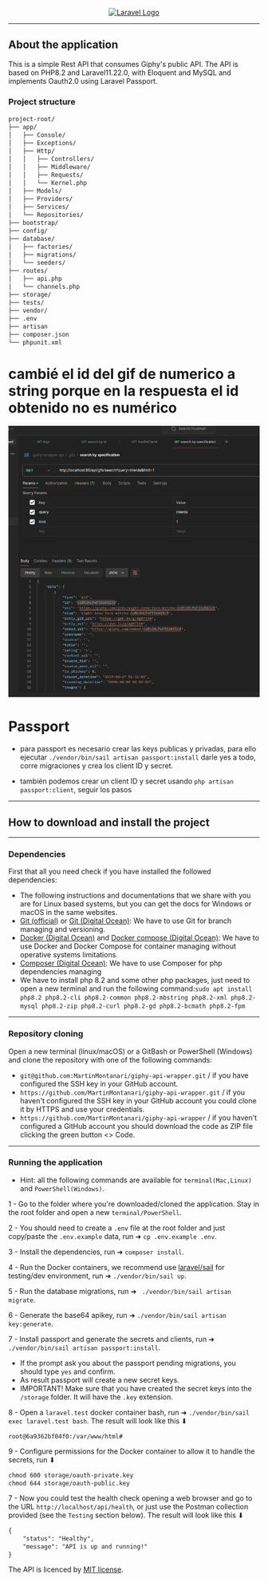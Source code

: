 <p align="center"><a href="https://laravel.com" target="_blank"><img src="https://raw.githubusercontent.com/laravel/art/master/logo-lockup/5%20SVG/2%20CMYK/1%20Full%20Color/laravel-logolockup-cmyk-red.svg" width="400" alt="Laravel Logo"></a></p>

--------------------------------------
## About the application
This is a simple Rest API that consumes Giphy's public API. The API is based on PHP8.2 and Laravel11.22.0, with Eloquent and MySQL and implements Oauth2.0 using Laravel Passport.

### Project structure

```
project-root/
├── app/
│   ├── Console/
│   ├── Exceptions/
│   ├── Http/
│   │   ├── Controllers/
│   │   ├── Middleware/
│   │   ├── Requests/
│   │   └── Kernel.php
│   ├── Models/
│   ├── Providers/
│   ├── Services/
│   └── Repositories/
├── bootstrap/
├── config/
├── database/
│   ├── factories/
│   ├── migrations/
│   └── seeders/
├── routes/
│   ├── api.php
│   └── channels.php
├── storage/
├── tests/
├── vendor/
├── .env
├── artisan
├── composer.json
└── phpunit.xml
```
# cambié el id del gif de numerico a string porque en la respuesta el id obtenido no es numérico
![gif-id-is-string-not-number-img.png](gif-id-is-string-not-number-img.png)

# Passport

- para passport es necesario crear las keys publicas y privadas, para ello ejecutar `./vendor/bin/sail artisan passport:install`
darle yes a todo, corre migraciones y crea los client ID y secret.

- también podemos crear un client ID y secret usando `php artisan passport:client`, seguir los pasos

--------------------------------------
## How to download and install the project

--------------------------------------
### Dependencies
First that all you need check if you have installed the followed dependencies:
- The following instructions and documentations that we share with you are for Linux based systems, but you can get the docs for Windows or macOS in the same websites. 
- [Git (official)](https://git-scm.com/downloads) or [Git (Digital Ocean)](https://www.digitalocean.com/community/tutorials/how-to-install-git-on-ubuntu-22-04): We have to use Git for branch managing and versioning.
- [Docker (Digital Ocean)](https://www.digitalocean.com/community/tutorials/how-to-install-and-use-docker-on-ubuntu-20-04) and [Docker compose (Digital Ocean)](https://www.digitalocean.com/community/tutorials/how-to-install-and-use-docker-compose-on-ubuntu-22-04): We have to use Docker and Docker Compose for container managing without operative systems limitations.
- [Composer (Digital Ocean)](https://www.digitalocean.com/community/tutorials/how-to-install-and-use-composer-on-ubuntu-20-04): We have to use Composer for php dependencies managing
- We have to install php 8.2 and some other php packages, just need to open a new terminal and run the following command:`sudo apt install php8.2 php8.2-cli php8.2-common php8.2-mbstring php8.2-xml php8.2-mysql php8.2-zip php8.2-curl php8.2-gd php8.2-bcmath php8.2-fpm`
------------------------
### Repository cloning
Open a new terminal (linux/macOS) or a GitBash or PowerShell (Windows) and clone the repository with one of the following commands:
- `git@github.com:MartinMontanari/giphy-api-wrapper.git` / if you have configured the SSH key in your GitHub account.
- `https://github.com/MartinMontanari/giphy-api-wrapper.git` / if you haven't configured the SSH key in your GitHub account you could clone it by HTTPS and use your credentials.
- `https://github.com/MartinMontanari/giphy-api-wrapper` / if you haven't configured a GitHub account you should download the code as ZIP file clicking the green button <> Code.
------------------------
### Running the application

- Hint: all the following commands are available for `terminal(Mac,Linux)` and `PowerShell(Windows)`.

1 - Go to the folder where you're downloaded/cloned the application. Stay in the root folder and open a new `terminal/PowerShell`.

2 - You should need to create a `.env` file at the root folder and just copy/paste the `.env.example` data, run ➜ `cp .env.example .env`. 

3 - Install the dependencies, run ➜ `composer install`.

4 - Run the Docker containers, we recommend use [laravel/sail](https://laravel.com/docs/11.x/sail) for testing/dev environment, run ➜  `./vendor/bin/sail up`.

5 - Run the database migrations, run ➜  ` ./vendor/bin/sail artisan migrate`.

6 - Generate the base64 apikey, run ➜  `./vendor/bin/sail artisan key:generate`.

7 - Install passport and generate the secrets and clients, run ➜  `./vendor/bin/sail artisan passport:install`.
- If the prompt ask you about the passport pending migrations, you should type `yes` and confirm.
- As result passport will create a new secret keys.
- IMPORTANT! Make sure that you have created the secret keys into the `/storage` folder. It will have the `.key` extension.

8 - Open a `laravel.test` docker container bash, run ➜ `./vendor/bin/sail exec laravel.test bash`.
The result will look like this ⬇
```
root@6a9362bf04f0:/var/www/html# 
```

9 - Configure permissions for the Docker container to allow it to handle the secrets, run ⬇ 
```
chmod 600 storage/oauth-private.key
chmod 644 storage/oauth-public.key
```

7 - Now you could test the health check opening a web browser and go to the URL `http://localhost/api/health`, or just use the Postman collection provided (see the `Testing` section below).
The result will look like this ⬇
```
{
    "status": "Healthy",
    "message": "API is up and running!"
}
```

The API is licenced by [MIT license](https://opensource.org/licenses/MIT).
